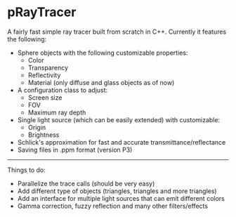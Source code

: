 # pRayTracer
A fairly fast simple ray tracer built from scratch in C++. Currently it features the following:
  - Sphere objects with the following customizable properties:
    - Color
    - Transparency
    - Reflectivity
    - Material (only diffuse and glass objects as of now)
  - A configuration class to adjust:
    - Screen size
    - FOV
    - Maximum ray depth
  - Single light source (which can be easily extended) with customizable:
    - Origin
    - Brightness
  - Schlick's approximation for fast and accurate transmittance/reflectance
  - Saving files in .ppm format (version P3)
---
Things to do:
  - Parallelize the trace calls (should be very easy)
  - Add different type of objects (triangles, triangles and more triangles)
  - Add an interface for multiple light sources that can emit different colors
  - Gamma correction, fuzzy reflection and many other filters/effects
